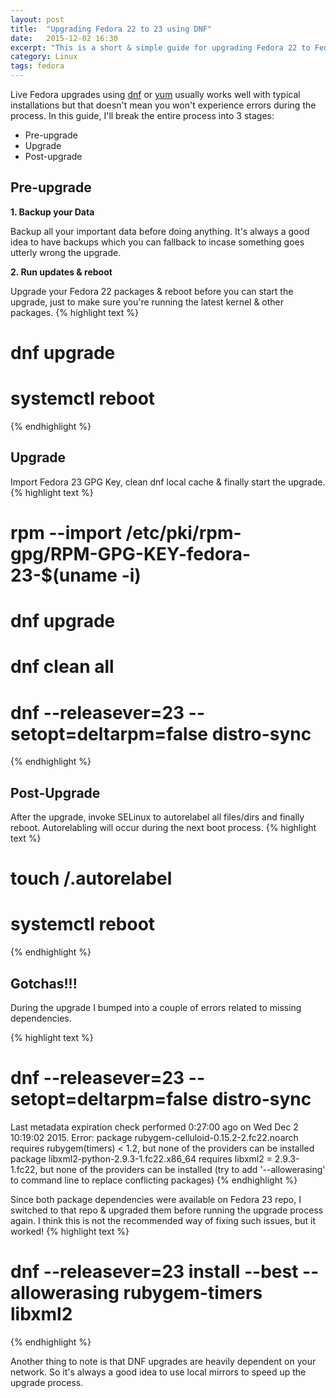 ```yaml
---
layout: post
title:  "Upgrading Fedora 22 to 23 using DNF"
date:   2015-12-02 16:30
excerpt: "This is a short & simple guide for upgrading Fedora 22 to Fedora 23 using DNF"
category: Linux
tags: fedora
---
```


Live Fedora upgrades using [dnf](https://fedoraproject.org/wiki/Dnf) or [yum](https://fedoraproject.org/wiki/Yum) usually works well with typical installations but that doesn't mean you won't experience errors during the process.
In this guide, I'll break the entire process into 3 stages:

- Pre-upgrade
- Upgrade
- Post-upgrade


## Pre-upgrade

**1. Backup your Data**

Backup all your important data before doing anything. It's always a good idea to have backups which you can fallback to incase something goes utterly wrong the upgrade.

**2. Run updates & reboot**

Upgrade your Fedora 22 packages & reboot before you can start the upgrade, just to make sure you're running the latest kernel & other packages.
{% highlight text %}
# dnf upgrade
# systemctl reboot
{% endhighlight %}


## Upgrade

Import Fedora 23 GPG Key, clean dnf local cache & finally start the upgrade.
{% highlight text %}
# rpm --import /etc/pki/rpm-gpg/RPM-GPG-KEY-fedora-23-$(uname -i)
# dnf upgrade
# dnf clean all
# dnf --releasever=23 --setopt=deltarpm=false distro-sync
{% endhighlight %}


## Post-Upgrade

After the upgrade, invoke SELinux to autorelabel all files/dirs and finally reboot. Autorelabling will occur during the next boot process.
{% highlight text %}
# touch /.autorelabel
# systemctl reboot
{% endhighlight %}


## Gotchas!!!

During the upgrade I bumped into a couple of errors related to missing dependencies.

{% highlight text %}
# dnf --releasever=23 --setopt=deltarpm=false distro-sync
Last metadata expiration check performed 0:27:00 ago on Wed Dec  2 10:19:02 2015.
Error: package rubygem-celluloid-0.15.2-2.fc22.noarch requires rubygem(timers) < 1.2, but none of the providers can be installed
package libxml2-python-2.9.3-1.fc22.x86_64 requires libxml2 = 2.9.3-1.fc22, but none of the providers can be installed
(try to add '--allowerasing' to command line to replace conflicting packages)
{% endhighlight %}

Since both package dependencies were available on Fedora 23 repo, I switched to that repo & upgraded them before running the upgrade process again. I think this is not the recommended way of fixing such issues, but it worked!
{% highlight text %}
# dnf --releasever=23 install --best --allowerasing rubygem-timers libxml2
{% endhighlight %}

Another thing to note is that DNF upgrades are heavily dependent on your network. So it's always a good idea to use local mirrors to speed up the upgrade process.

